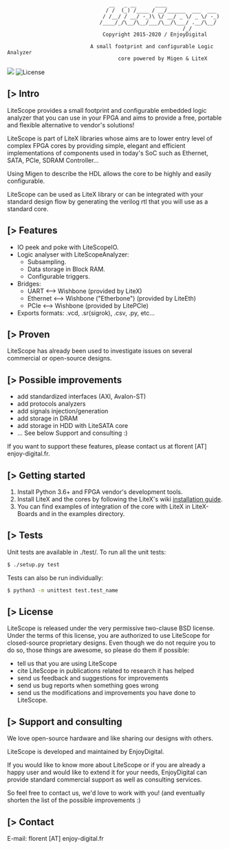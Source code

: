 ```
                                 __   _ __      ____
                                / /  (_) /____ / __/______  ___  ___
                               / /__/ / __/ -_)\ \/ __/ _ \/ _ \/ -_)
                              /____/_/\__/\__/___/\__/\___/ .__/\__/
                                                         /_/
                               Copyright 2015-2020 / EnjoyDigital

                           A small footprint and configurable Logic Analyzer
                                    core powered by Migen & LiteX
```

[![](https://github.com/enjoy-digital/litescope/workflows/ci/badge.svg)](https://github.com/enjoy-digital/litescope/actions) ![License](https://img.shields.io/badge/License-BSD%202--Clause-orange.svg)


[> Intro
--------
LiteScope provides a small footprint and configurable embedded logic analyzer that you
can use in your FPGA and aims to provide a free, portable and flexible
alternative to vendor's solutions!

LiteScope is part of LiteX libraries whose aims are to lower entry level of
complex FPGA cores by providing simple, elegant and efficient implementations
of components used in today's SoC such as Ethernet, SATA, PCIe, SDRAM Controller...

Using Migen to describe the HDL allows the core to be highly and easily configurable.

LiteScope can be used as LiteX library or can be integrated with your standard
design flow by generating the verilog rtl that you will use as a standard core.

[> Features
-----------
- IO peek and poke with LiteScopeIO.
- Logic analyser with LiteScopeAnalyzer:
  - Subsampling.
  - Data storage in Block RAM.
  - Configurable triggers.
- Bridges:
  - UART <--> Wishbone (provided by LiteX)
  - Ethernet <--> Wishbone ("Etherbone") (provided by LiteEth)
  - PCIe <--> Wishbone (provided by LitePCIe)
- Exports formats: .vcd, .sr(sigrok), .csv, .py, etc...

[> Proven
---------
LiteScope has already been used to investigate issues on several commercial or
open-source designs.

[> Possible improvements
------------------------
- add standardized interfaces (AXI, Avalon-ST)
- add protocols analyzers
- add signals injection/generation
- add storage in DRAM
- add storage in HDD with LiteSATA core
- ... See below Support and consulting :)

If you want to support these features, please contact us at florent [AT]
enjoy-digital.fr.

[> Getting started
------------------
1. Install Python 3.6+ and FPGA vendor's development tools.
2. Install LiteX and the cores by following the LiteX's wiki [installation guide](https://github.com/enjoy-digital/litex/wiki/Installation).
3. You can find examples of integration of the core with LiteX in LiteX-Boards and in the examples directory.

[> Tests
--------
Unit tests are available in ./test/.
To run all the unit tests:
```sh
$ ./setup.py test
```

Tests can also be run individually:
```sh
$ python3 -m unittest test.test_name
```

[> License
----------
LiteScope is released under the very permissive two-clause BSD license. Under
the terms of this license, you are authorized to use LiteScope for closed-source
proprietary designs.
Even though we do not require you to do so, those things are awesome, so please
do them if possible:
 - tell us that you are using LiteScope
 - cite LiteScope in publications related to research it has helped
 - send us feedback and suggestions for improvements
 - send us bug reports when something goes wrong
 - send us the modifications and improvements you have done to LiteScope.

[> Support and consulting
-------------------------
We love open-source hardware and like sharing our designs with others.

LiteScope is developed and maintained by EnjoyDigital.

If you would like to know more about LiteScope or if you are already a happy
user and would like to extend it for your needs, EnjoyDigital can provide standard
commercial support as well as consulting services.

So feel free to contact us, we'd love to work with you! (and eventually shorten
the list of the possible improvements :)

[> Contact
----------
E-mail: florent [AT] enjoy-digital.fr